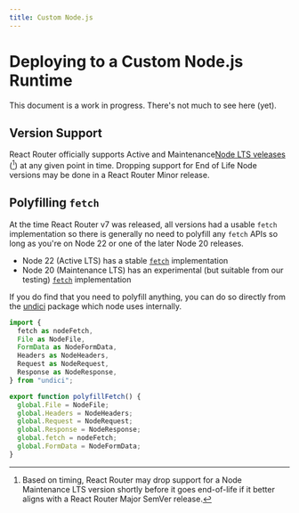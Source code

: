 ```yaml
---
title: Custom Node.js
---
```


# Deploying to a Custom Node.js Runtime

<docs-warning>
  This document is a work in progress. There's not much to see here (yet).
</docs-warning>

## Version Support

React Router officially supports Active and Maintenance[Node LTS veleases][node-releases] ([^1]) at any given point in time. Dropping support for End of Life Node versions may be done in a React Router Minor release.

[^1]: Based on timing, React Router may drop support for a Node Maintenance LTS version shortly before it goes end-of-life if it better aligns with a React Router Major SemVer release.

## Polyfilling `fetch`

At the time React Router v7 was released, all versions had a usable `fetch` implementation so there is generally no need to polyfill any `fetch` APIs so long as you're on Node 22 or one of the later Node 20 releases.

- Node 22 (Active LTS) has a stable [`fetch`][node-22-fetch] implementation
- Node 20 (Maintenance LTS) has an experimental (but suitable from our testing) [`fetch`][node-20-fetch] implementation

If you do find that you need to polyfill anything, you can do so directly from the [undici] package which node uses internally.

```ts
import {
  fetch as nodeFetch,
  File as NodeFile,
  FormData as NodeFormData,
  Headers as NodeHeaders,
  Request as NodeRequest,
  Response as NodeResponse,
} from "undici";

export function polyfillFetch() {
  global.File = NodeFile;
  global.Headers = NodeHeaders;
  global.Request = NodeRequest;
  global.Response = NodeResponse;
  global.fetch = nodeFetch;
  global.FormData = NodeFormData;
}
```

[node-releases]: https://nodejs.org/en/about/previous-releases
[node-20-fetch]: https://nodejs.org/docs/latest-v20.x/api/globals.html#fetch
[node-22-fetch]: https://nodejs.org/docs/latest-v22.x/api/globals.html#fetch
[undici]: https://github.com/nodejs/undici
